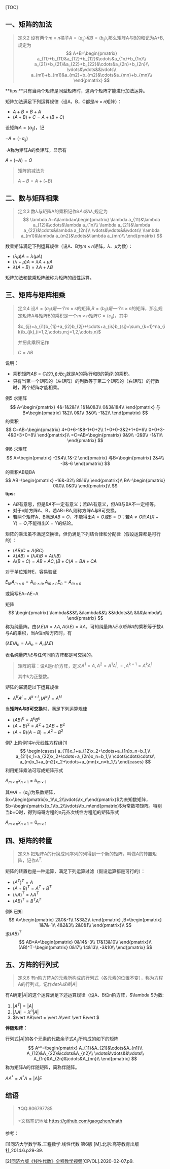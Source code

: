 [TOC]

## 一、矩阵的加法

> 定义2	设有两个$m\times n$橘子$A=(a_{ij})和B=(b_{ij})$,那么矩阵A与B的和记为A+B,规定为
> $$
> A+B=\begin{pmatrix}
> a_{11}+b_{11}&a_{12}+b_{12}&\cdots&a_{1n}+b_{1n}\\
> a_{21}+b_{21}&a_{22}+b_{22}&\cdots&a_{2n}+b_{2n}\\
> \vdots&\vdots&&\vdots\\
> a_{m1}+b_{m1}&a_{m2}+b_{m2}&\cdots&a_{mn}+b_{mn}\\
> \end{pmatrix}
> $$

**tips:**只有当两个矩阵是同型矩阵时，这两个矩阵才能进行加法运算。

矩阵加法满足下列运算规律（设A，B，C都是$m\times n$矩阵）：

+ $A+B=B+A$
+ $(A+B)+C=A+(B+C)$

设矩阵$A=(a_{ij})$，记

$-A=(-a_{ij})$

-A称为矩阵A的负矩阵，显示有

$A+(-A)=O$

> 矩阵的减法为
>
> $A-B=A+(-B)$



## 二、数与矩阵相乘

> 定义3	数$\lambda$与矩阵A的乘积记作$\lambda A或A\lambda$,规定为
> $$
> \lambda A=A\lambda=\begin{pmatrix}
> \lambda a_{11}&\lambda a_{12}&\cdots&\lambda a_{1n}\\
> \lambda a_{21}&\lambda a_{22}&\cdots&\lambda a_{2n}\\
> \vdots&\vdots&&\vdots\\
> \lambda a_{m1}&\lambda a_{m2}&\cdots&\lambda a_{mn}\\
> \end{pmatrix}
> $$

数乘矩阵满足下列运算规律（设A、B为$m\times n$矩阵，$\lambda、\mu$为数）：

+ $(\lambda\mu)A=\lambda(\mu A)$
+ $(\lambda+\mu)A=\lambda A+\mu A$
+ $\lambda(A+B)=\lambda A+\lambda B$

矩阵加法和数乘矩阵统称为矩阵的线性运算。



## 三、矩阵与矩阵相乘

> 定义4	设$A=(a_{ij})是一个m\times s$的矩阵,$B=(b_{ij})是一个s\times n$的矩阵，那么规定矩阵A与矩阵B的乘积是一个$m\times n$矩阵$C=(c_{ij})$，其中
>
> $c_{ij}=a_{i1}b_{1j}+a_{i2}b_{2j}+\cdots+a_{is}b_{sj}=\sum_{k=1}^na_{ik}b_{jk},(i=1,2,\cdots,m;j=1,2,\cdots,n)$
>
> 并把此乘积记作
>
> $C=AB$

说明：

+ 乘积矩阵$AB=C的(i,j)元c_{ij}$就是A的第$i$行和B的第$j$列的乘积。
+ 只有当第一个矩阵的（左矩阵）的列数等于第二个矩阵的（右矩阵）的行数时，两个矩阵才能相乘。



例5 求矩阵
$$
A=\begin{pmatrix}
4&-1&2&1\\
1&1&0&3\\
0&3&1&4\\
\end{pmatrix}
与B=\begin{pmatrix}
1&2\\
0&1\\
3&0\\
-1&2\\
\end{pmatrix}
$$
的乘积
$$
C=AB=\begin{pmatrix}
4+0+6-1&8-1+0+2\\
1+0+0-3&2+1+0+6\\
0+0+3-4&0+3+0+8\\
\end{pmatrix}\\
=C=AB=\begin{pmatrix}
9&9\\
-2&9\\
-1&11\\
\end{pmatrix}
$$
例6 求矩阵
$$
A=\begin{pmatrix}
-2&4\\
1&-2
\end{pmatrix}
与B=\begin{pmatrix}
2&4\\
-3&-6
\end{pmatrix}
$$
的乘积AB级BA
$$
AB=\begin{pmatrix}
-16&-32\\
8&16\\
\end{pmatrix}\\
BA=\begin{pmatrix}
0&0\\
0&0\\
\end{pmatrix}\\
$$
**tips:**

+ $AB$有意思，但是$BA$不一定有意义；若$BA$有意义，但AB与BA不一定相等。
+ 对于n阶方阵A、B，若AB=BA,则称方阵A与B可交换。
+ 若两个矩阵A、B满足$AB=O$，不能得出$A=O或B=O$；若$A\not=O$而$A(X-Y)=O$,不能得出$X=Y$的结论。

矩阵的乘法虽不满足交换律，但仍满足下列结合律和分配律（假设运算都是可行的）：

+ $(AB)C=A(BC)$
+ $\lambda(AB)=(\lambda A)B=A(\lambda B)$
+ $A(B+C)=AB+AC,(B+C)A=BA+CA$

对于单位矩阵E，容易验证

$E_MA_{m\times n}=A_{m\times n},A_{m\times n}E_n=A_{m\times n}$

或简写EA=AE=A

矩阵
$$
\begin{pmatrix}
\lambda&&&\\
&\lambda&&\\
&&\ddots&\\
&&&\lambda\\
\end{pmatrix}
$$
称为纯量阵。由$(\lambda E)A=\lambda A,A(\lambda E)=\lambda A$，可知纯量阵$\lambda E与矩阵A$的乘积等于数$\lambda$与A的乘积，当A位n阶方阵时，有

$(\lambda E)A_n=\lambda A_n=A_n(\lambda E)$

表名纯量阵$\lambda E$与任何同阶方阵都是可交换的。

> 矩阵的幂：设A是n阶方阵，定义$A^1=A,A^2=A^1A^1,\cdots,A^{k+1}=A^kA^1$
>
> 其中$k$为正整数。

矩阵的幂满足以下运算规律

+ $A^KA^l=A^{k+l},(A^k)^l=A^{kl}$

当**矩阵A与B可交换**时，满足下列运算规律

+ $(AB)^k=A^kB^k$
+ $(A+B)^2=A^2+2AB+B^2$
+ $(A+B)(A-B)=A^2-B^2$



例7 上阶例1中n元线性方程组(1)
$$
\begin{cases}
a_{11}x_1+a_{12}x_2+\cdots+a_{1n}x_n=b_1,\\
a_{21}x_1+a_{22}x_2+\cdots+a_{2n}x_n=b_1,\\
\cdots\cdots\cdots\\
a_{m}x_1+a_{m2}x_2+\cdots+a_{mn}x_n=b_1,\\
\end{cases}
$$
利用矩阵乘法可写成矩阵形式

$A_{m\times n}x_{n\times 1}=b_{m\times 1}$

其中$A=(a_{ij})$为系数矩阵，$x=\begin{pmatrix}x_1\\x_2\\\vdots\\x_n\end{pmatrix}$为未知数矩阵，$b=\begin{pmatrix}b_1\\b_2\\\vdots\\b_m\end{pmatrix}$为常数项矩阵。特别当b=O时，得到吗哥方程的n元齐次线性方程组的矩阵形式

$A_{m\times n}x_{n\times 1}=0_{m\times 1}$



## 四、矩阵的转置

> 定义5	把矩阵A的行换成同序列的列得到一个新的矩阵，叫做A的转置矩阵，记作$A^T$.

矩阵的转置也是一种运算，满足下列运算过滤（假设运算都是可行的）：

+ $(A^T)^T=A$
+ $(A+B)^T=A^T+B^T$
+ $(\lambda A)^T=\lambda A^T$
+ $(AB)^T=B^TA^T$

例8 已知
$$
A=\begin{pmatrix}
2&0&-1\\
1&3&2\\
\end{pmatrix}
,B=\begin{pmatrix}
1&7&-1\\
4&2&3\\
2&0&1\\
\end{pmatrix}\\
$$
求$(AB)^T$
$$
AB=A=\begin{pmatrix}
0&14&-3\\
17&13&10\\
\end{pmatrix}\\
(AB)^T=\begin{pmatrix}
0&17\\
14&13\\
-3&10\\
\end{pmatrix}
$$


## 五、方阵的行列式

> 定义6	有n阶方阵A的元素所构成的行列式（各元素的位置不变），称为方程A的行列式，记作$det A或者\vert A\vert$

有A确定$\vert A\vert$的这个运算满足下述运算规律（设A、B位n阶方阵，$\lambda $为数:

1. $\vert A^T\vert = \vert A\vert$
2. $|\lambda A\vert = \lambda^n \vert A\vert$
3. $\vert AB\vert = \vert A\vert \vert B\vert $

**伴随矩阵：**

行列式$\vert A\vert$的各个元素的代数余子式$A_{ij}$所构成的如下的矩阵
$$
A^*=\begin{pmatrix}
A_{11}&A_{21}&\cdots&A_{n1}\\
A_{12}&A_{22}&\cdots&A_{n2}\\
\vdots&\vdots&&\vdots\\
A_{1n}&A_{2n}&\cdots&A_{nn}\\
\end{pmatrix}
$$
称为矩阵A的伴随矩阵，简称伴随阵。

$AA^*=A^*A=\vert A\vert E$

## 结语

> :question:QQ:806797785
>
> :star:文档笔记地址 <https://github.com/gaogzhen/math>

参考：

[1]同济大学数学系.工程数学.线性代数 第6版 [M].北京:高等教育出版社,2014.6.p29-39.

[2]<a href="https://www.bilibili.com/video/BV1864y1T7Ks">同济六版《线性代数》全程教学视频</a>[CP/OL].2020-02-07.p9.